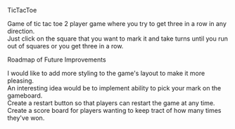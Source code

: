  TicTacToe

Game of tic tac toe 2 player game where you try to get three in a row in any direction. <br>
Just click on the square that you want to mark it and take turns until you run out of squares or you get three in a row. 

Roadmap of Future Improvements

I would like to add more styling to the game's layout to make it more pleasing.<br>
An interesting idea would be to implement ability to pick your mark on the gameboard.<br>
Create a restart button so that players can restart the game at any time. <br>
Create a score board for players wanting to keep tract of how many times they've won.

